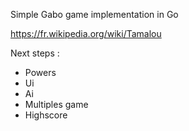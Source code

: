Simple Gabo game implementation in Go

https://fr.wikipedia.org/wiki/Tamalou

Next steps :
- Powers
- Ui
- Ai
- Multiples game
- Highscore
